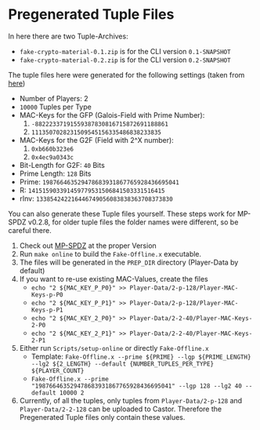 # Pregenerated Tuple Files

In here there are two Tuple-Archives:
- `fake-crypto-material-0.1.zip` is for the CLI version `0.1-SNAPSHOT`
- `fake-crypto-material-0.2.zip` is for the CLI version `0.2-SNAPSHOT`



The tuple files here were generated for the following settings (taken from [here](https://github.com/carbynestack/carbynestack/blob/756a5c5882aa95292b21acabfcbb13230372db41/helmfile.d/0200.amphora.yaml))

- Number of Players: 2
- `10000` Tuples per Type
- MAC-Keys for the GFP (Galois-Field with Prime Number): 
  1) `-88222337191559387830816715872691188861`
  2) `1113507028231509545156335486838233835` 
- MAC-Keys for the G2F (Field with 2^X number):
  1) `0xb660b323e6`
  2) `0x4ec9a0343c`
- Bit-Length for G2F: `40` Bits
- Prime Length: `128` Bits
- Prime: `198766463529478683931867765928436695041`
- R: `141515903391459779531506841503331516415`
- rInv: `133854242216446749056083838363708373830`


You can also generate these Tuple files yourself.
These steps work for MP-SPDZ v0.2.8, for older tuple files the folder names were different, so be careful there.

1) Check out [MP-SPDZ](https://github.com/data61/MP-SPDZ) at the proper Version
2) Run `make online` to build the `Fake-Offline.x` executable.
3) The files will be generated in the `PREP_DIR` directory (Player-Data by default)
4) If you want to re-use existing MAC-Values, create the files
    - `echo "2 ${MAC_KEY_P_P0}" >> Player-Data/2-p-128/Player-MAC-Keys-p-P0`
    - `echo "2 ${MAC_KEY_P_P1}" >> Player-Data/2-p-128/Player-MAC-Keys-p-P1`
    - `echo "2 ${MAC_KEY_2_P0}" >> Player-Data/2-2-40/Player-MAC-Keys-2-P0`
    - `echo "2 ${MAC_KEY_2_P1}" >> Player-Data/2-2-40/Player-MAC-Keys-2-P1 `
5) Either run `Scripts/setup-online` or directly `Fake-Offline.x`
    - Template: `Fake-Offline.x --prime ${PRIME} --lgp ${PRIME_LENGTH} --lg2 ${2_LENGTH} --default {NUMBER_TUPLES_PER_TYPE} ${PLAYER_COUNT}`
    - `Fake-Offline.x --prime "198766463529478683931867765928436695041" --lgp 128 --lg2 40 --default 10000 2`
6) Currently, of all the tuples, only tuples from `Player-Data/2-p-128` and `Player-Data/2-2-128` can be uploaded to Castor. Therefore the Pregenerated Tuple files only contain these values.
